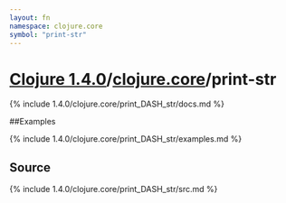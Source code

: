 ```yaml
---
layout: fn
namespace: clojure.core
symbol: "print-str"
---
```


# [Clojure 1.4.0](../../)/[clojure.core](../)/print-str

{% include 1.4.0/clojure.core/print_DASH_str/docs.md %}

##Examples

{% include 1.4.0/clojure.core/print_DASH_str/examples.md %}
## Source
{% include 1.4.0/clojure.core/print_DASH_str/src.md %}


